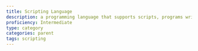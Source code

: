 ```yaml
---
title: Scripting Language
description: a programming language that supports scripts, programs written for a special run-time environment that can interpret (rather than compile) and automate the execution of tasks that could alternatively be executed one-by-one by a human operator
proficiency: Intermediate
type: category
categories: parent
tags: scripting
---
```

